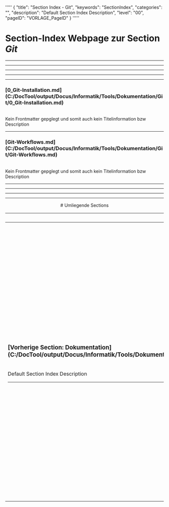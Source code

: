 '''''
{
"title": "Section Index - Git",
"keywords": "SectionIndex",
"categories": "",
"description": "Default Section Index Description",
"level": "00",
"pageID": "VORLAGE_PageID"
}
'''''


<h1>Section-Index Webpage zur Section <i>Git</i></h1>

<hr><hr><hr><hr><hr>


<h3>[0_Git-Installation.md](C:/DocTool/output/Docus/Informatik/Tools/Dokumentation/Git/0_Git-Installation.md)</h3><br>Kein Frontmatter gepglegt und somit auch kein Titelinformation bzw Description<hr>


<h3>[Git-Workflows.md](C:/DocTool/output/Docus/Informatik/Tools/Dokumentation/Git/Git-Workflows.md)</h3><br>Kein Frontmatter gepglegt und somit auch kein Titelinformation bzw Description<hr><center><hr><hr><hr> # Umliegende Sections
 </h2><br><table><thead> <tr> <th><center>Vorgelagerte Section</center></th> <th><center>Nachgelagerte Section</center></th></tr></thead><tbody><tr><td><h3>[Vorherige Section: Dokumentation](C:/DocTool/output/Docus/Informatik/Tools/Dokumentation/SectionIndex_DocTooloutputDocusInformatikToolsDokumentation.html)</h3><br>Default Section Index Description<hr></td><td><h2>[Nachfolgende Section:</h2><h3><br> 00_Git_Basics</h3>](C:/DocTool/output/Docus/Informatik/Tools/Dokumentation/Git/00_Git_Basics/SectionIndex_DocTooloutputDocusInformatikToolsDokumentationGit00_Git_Basics.html)<br>Default Section Index Description<hr><h2>[Nachfolgende Section:</h2><h3><br> 10_Git_Branches</h3>](C:/DocTool/output/Docus/Informatik/Tools/Dokumentation/Git/10_Git_Branches/SectionIndex_DocTooloutputDocusInformatikToolsDokumentationGit10_Git_Branches.html)<br>Default Section Index Description<hr><h2>[Nachfolgende Section:</h2><h3><br> Git_CheatSheetsPDF</h3>](C:/DocTool/output/Docus/Informatik/Tools/Dokumentation/Git/Git_CheatSheetsPDF/SectionIndex_DocTooloutputDocusInformatikToolsDokumentationGitGit_CheatSheetsPDF.html)<br>Default Section Index Description<hr><h2>[Nachfolgende Section:</h2><h3><br> Udemy-Course</h3>](C:/DocTool/output/Docus/Informatik/Tools/Dokumentation/Git/Udemy-Course/SectionIndex_DocTooloutputDocusInformatikToolsDokumentationGitUdemy-Course.html)<br>Default Section Index Description<hr></td></tr></tbody></table>